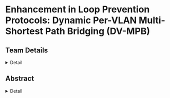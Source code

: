# Enhancement in Loop Prevention Protocols: Dynamic Per-VLAN Multi-Shortest Path Bridging (DV-MPB)

<!--Team Members-->
## Team Details
<details>
  <summary>Detail</summary>

  **N Nagabhushanam** nnagabhushanam.221cs231@nitk.edu.in, +91-9113557631
  
  **Palli Abhishek Kumar** palliabhishekkumar.221cs233@nitk.edu.in, +91-8328472495
  
  **D Pramod Chaitanya** pramodchaitanya.221cs235@nitk.edu.in, +91-6305451581

</details>

<!--Abstract-->
## Abstract
<details>
  <summary>Detail</summary>
  
  Loops in a network pose significant challenges in modern communication systems, leading to congestion, performance degradation, and potential system failures. 
  Additionally, loops can cause broadcast storms, impacting network performance. While traditional loop prevention mechanisms like the Spanning Tree Protocol (STP) 
  have been effective, the evolving complexity of network environments demands more efficient solutions. This paper provides a comprehensive review of loop prevention 
  protocols, including STP, Rapid Spanning Tree Protocol (RSTP), Multiple Spanning Tree Protocol (MSTP), Shortest Path Bridging (SPB), and Per-VLAN Spanning Tree (PVST). 
  Further, this paper introduces **Dynamic VLAN - Multi-Shortest Path Bridging** (DV-MPB) as a potential solution to enhance loop prevention efficiency. DV-MPB combines the 
  strengths of SPB and PVST to achieve dynamic traffic optimization and reduce convergence time in loop prevention protocols.
  
</details>
